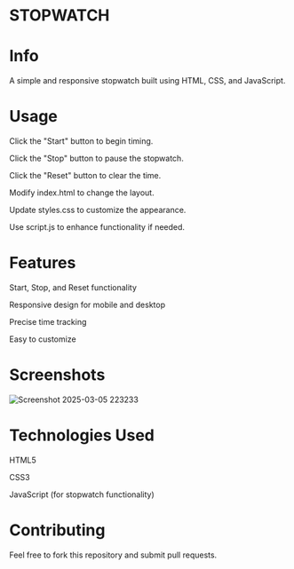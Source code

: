 # STOPWATCH
# Info
A simple and responsive stopwatch built using HTML, CSS, and JavaScript.

# Usage
Click the "Start" button to begin timing.

Click the "Stop" button to pause the stopwatch.

Click the "Reset" button to clear the time.

Modify index.html to change the layout.

Update styles.css to customize the appearance.

Use script.js to enhance functionality if needed.

# Features
Start, Stop, and Reset functionality

Responsive design for mobile and desktop

Precise time tracking

Easy to customize

# Screenshots
![Screenshot 2025-03-05 223233](https://github.com/user-attachments/assets/a91c4b7a-cb30-4891-b7c0-054da0b986ea)



# Technologies Used
HTML5

CSS3

JavaScript (for stopwatch functionality)
# Contributing

Feel free to fork this repository and submit pull requests.
